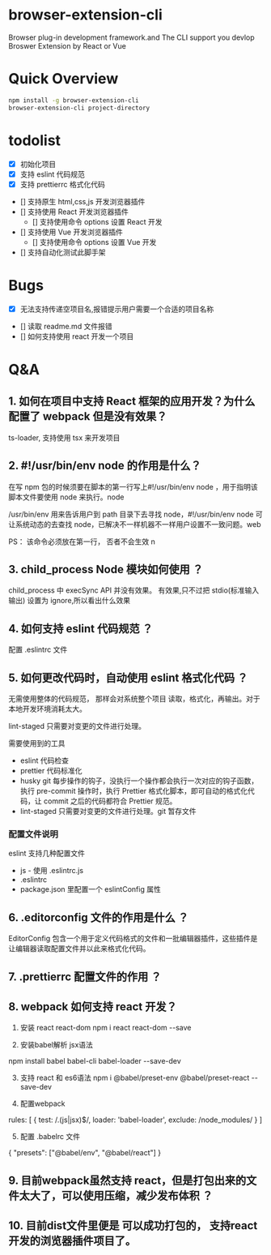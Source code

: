 # browser-extension-cli

Browser plug-in development framework.and The CLI support you devlop Broswer Extension by React or Vue

# Quick Overview

```sh
npm install -g browser-extension-cli
browser-extension-cli project-directory
```

# todolist

-   [x] 初始化项目
-   [x] 支持 eslint 代码规范
-   [x] 支持 prettierrc 格式化代码
-   [] 支持原生 html,css,js 开发浏览器插件
-   [] 支持使用 React 开发浏览器插件
    -   [] 支持使用命令 options 设置 React 开发
-   [] 支持使用 Vue 开发浏览器插件
    -   [] 支持使用命令 options 设置 Vue 开发
-   [] 支持自动化测试此脚手架

# Bugs

-   [x] 无法支持传递空项目名,报错提示用户需要一个合适的项目名称
-   [] 读取 readme.md 文件报错
-   [] 如何支持使用 react 开发一个项目

# Q&A

## 1. 如何在项目中支持 React 框架的应用开发？为什么配置了 webpack 但是没有效果？

ts-loader, 支持使用 tsx 来开发项目

## 2. #!/usr/bin/env node 的作用是什么？

在写 npm 包的时候须要在脚本的第一行写上#!/usr/bin/env node ，用于指明该脚本文件要使用 node 来执行。node

/usr/bin/env 用来告诉用户到 path 目录下去寻找 node，#!/usr/bin/env node 可让系统动态的去查找 node，已解决不一样机器不一样用户设置不一致问题。web

PS： 该命令必须放在第一行， 否者不会生效 n

## 3. child_process Node 模块如何使用 ？

child_process 中 execSync API 并没有效果。
有效果,只不过把 stdio(标准输入输出) 设置为 ignore,所以看出什么效果

## 4. 如何支持 eslint 代码规范 ？

配置 .eslintrc 文件

## 5. 如何更改代码时，自动使用 eslint 格式化代码 ？

无需使用整体的代码规范， 那样会对系统整个项目 读取，格式化，再输出。对于本地开发环境消耗太大。

lint-staged 只需要对变更的文件进行处理。

需要使用到的工具

-   eslint 代码检查
-   prettier 代码标准化
-   husky git 每步操作的钩子，没执行一个操作都会执行一次对应的钩子函数，执行 pre-commit 操作时，执行 Prettier 格式化脚本，即可自动的格式化代码，让 commit 之后的代码都符合 Prettier 规范。
-   lint-staged 只需要对变更的文件进行处理。git 暂存文件

### 配置文件说明

eslint 支持几种配置文件

-   js - 使用 .eslintrc.js
-   .eslintrc
-   package.json 里配置一个 eslintConfig 属性

## 6. .editorconfig 文件的作用是什么 ？

EditorConfig 包含一个用于定义代码格式的文件和一批编辑器插件，这些插件是让编辑器读取配置文件并以此来格式化代码。

## 7. .prettierrc 配置文件的作用 ？


## 8.  webpack 如何支持 react 开发？

1. 安装 react react-dom
npm i react react-dom --save

2. 安装babel解析 jsx语法

npm install babel babel-cli babel-loader --save-dev

3. 支持 react 和 es6语法
npm i @babel/preset-env  @babel/preset-react --save-dev

4. 配置webpack

rules: [
  {
    test: /\.(js|jsx)$/,
    loader: 'babel-loader',
    exclude: /node_modules/
  }
]

5. 配置 .babelrc 文件

{
  "presets": ["@babel/env", "@babel/react"]
}

## 9. 目前webpack虽然支持 react，但是打包出来的文件太大了，可以使用压缩，减少发布体积 ？



## 10. 目前dist文件里便是 可以成功打包的， 支持react开发的浏览器插件项目了。